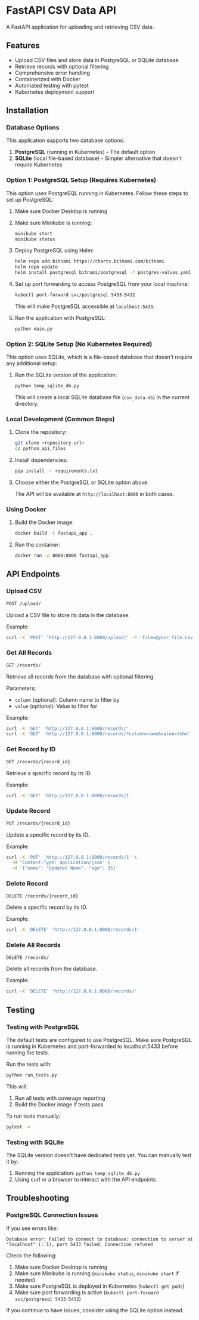 # FastAPI CSV Data API

A FastAPI application for uploading and retrieving CSV data.

## Features

- Upload CSV files and store data in PostgreSQL or SQLite database
- Retrieve records with optional filtering
- Comprehensive error handling
- Containerized with Docker
- Automated testing with pytest
- Kubernetes deployment support

## Installation

### Database Options

This application supports two database options:

1. **PostgreSQL** (running in Kubernetes) - The default option
2. **SQLite** (local file-based database) - Simpler alternative that doesn't require Kubernetes

### Option 1: PostgreSQL Setup (Requires Kubernetes)

This option uses PostgreSQL running in Kubernetes. Follow these steps to set up PostgreSQL:

1. Make sure Docker Desktop is running

2. Make sure Minikube is running:

   ```bash
   minikube start
   minikube status
   ```

3. Deploy PostgreSQL using Helm:

   ```bash
   helm repo add bitnami https://charts.bitnami.com/bitnami
   helm repo update
   helm install postgresql bitnami/postgresql -f postgres-values.yaml
   ```

4. Set up port forwarding to access PostgreSQL from your local machine:

   ```bash
   kubectl port-forward svc/postgresql 5433:5432
   ```

   This will make PostgreSQL accessible at `localhost:5433`.

5. Run the application with PostgreSQL:

   ```bash
   python main.py
   ```

### Option 2: SQLite Setup (No Kubernetes Required)

This option uses SQLite, which is a file-based database that doesn't require any additional setup:

1. Run the SQLite version of the application:

   ```bash
   python temp_sqlite_db.py
   ```

   This will create a local SQLite database file (`csv_data.db`) in the current directory.

### Local Development (Common Steps)

1. Clone the repository:

   ```bash
   git clone <repository-url>
   cd python_api_files
   ```

2. Install dependencies:

   ```bash
   pip install -r requirements.txt
   ```

3. Choose either the PostgreSQL or SQLite option above.

   The API will be available at `http://localhost:8000` in both cases.

### Using Docker

1. Build the Docker image:

   ```bash
   docker build -t fastapi_app .
   ```

2. Run the container:

   ```bash
   docker run -p 8000:8000 fastapi_app
   ```

## API Endpoints

### Upload CSV

```bash
POST /upload/
```

Upload a CSV file to store its data in the database.

Example:

```bash
curl -X 'POST' 'http://127.0.0.1:8000/upload/' -F 'file=@your_file.csv'
```

### Get All Records

```bash
GET /records/
```

Retrieve all records from the database with optional filtering.

Parameters:

- `column` (optional): Column name to filter by
- `value` (optional): Value to filter for

Example:

```bash
curl -X 'GET' 'http://127.0.0.1:8000/records/'
curl -X 'GET' 'http://127.0.0.1:8000/records/?column=name&value=John'
```

### Get Record by ID

```bash
GET /records/{record_id}
```

Retrieve a specific record by its ID.

Example:

```bash
curl -X 'GET' 'http://127.0.0.1:8000/records/1'
```

### Update Record

```bash
PUT /records/{record_id}
```

Update a specific record by its ID.

Example:

```bash
curl -X 'PUT' 'http://127.0.0.1:8000/records/1' \
  -H 'Content-Type: application/json' \
  -d '{"name": "Updated Name", "age": 35}'
```

### Delete Record

```bash
DELETE /records/{record_id}
```

Delete a specific record by its ID.

Example:

```bash
curl -X 'DELETE' 'http://127.0.0.1:8000/records/1'
```

### Delete All Records

```bash
DELETE /records/
```

Delete all records from the database.

Example:

```bash
curl -X 'DELETE' 'http://127.0.0.1:8000/records/'
```

## Testing

### Testing with PostgreSQL

The default tests are configured to use PostgreSQL. Make sure PostgreSQL is running in Kubernetes and port-forwarded to localhost:5433 before running the tests.

Run the tests with:

```bash
python run_tests.py
```

This will:

1. Run all tests with coverage reporting
2. Build the Docker image if tests pass

To run tests manually:

```bash
pytest -v
```

### Testing with SQLite

The SQLite version doesn't have dedicated tests yet. You can manually test it by:

1. Running the application: `python temp_sqlite_db.py`
2. Using curl or a browser to interact with the API endpoints

## Troubleshooting

### PostgreSQL Connection Issues

If you see errors like:

```text
Database error: Failed to connect to database: connection to server at "localhost" (::1), port 5433 failed: Connection refused
```

Check the following:

1. Make sure Docker Desktop is running
2. Make sure Minikube is running (`minikube status`, `minikube start` if needed)
3. Make sure PostgreSQL is deployed in Kubernetes (`kubectl get pods`)
4. Make sure port forwarding is active (`kubectl port-forward svc/postgresql 5433:5432`)

If you continue to have issues, consider using the SQLite option instead.
